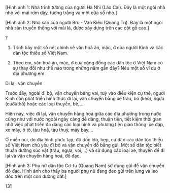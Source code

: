 [Hình ảnh 1: Nhà trình tường của người Hà Nhì (Lào Cai). Đây là một ngôi nhà nhỏ với mái rơm dày, tường trắng và một cửa sổ nhỏ.]

[Hình ảnh 2: Nhà sàn của người Bru - Vân Kiều (Quảng Trị). Đây là một ngôi nhà sàn truyền thống với mái lá, được xây dựng trên các cột gỗ cao.]

? 
1. Trình bày một số nét chính về văn hoá ăn, mặc, ở của người Kinh và các dân tộc thiểu số Việt Nam.

2. Theo em, văn hoá ăn, mặc, ở của cộng đồng các dân tộc ở Việt Nam có sự thay đổi như thế nào trong những năm gần đây? Nêu một số ví dụ ở địa phương em.

Di lại, vận chuyển

Trước đây, ngoài đi bộ, vận chuyển bằng vai, tuỳ vào điều kiện cụ thể, người Kinh còn phát triển hình thức đi lại, vận chuyển bằng xe trâu, bò (kéo), ngựa (cưỡi/thồ) hoặc các loại thuyền, bè,...

Hiện nay, việc đi lại, vận chuyển hàng hoá giữa các địa phương trong nước cũng như với nước ngoài ngày càng dễ dàng, thuận tiện, tiết kiệm thời gian nhờ việc phát triển đa dạng các loại hình và phương tiện giao thông: xe đạp, xe máy, ô tô, tàu hoả, tàu thuỷ, máy bay,...

Ở miền núi, do địa hình phức tạp, độ dốc lớn, hẹp, cư dân các dân tộc thiểu số Việt Nam chủ yếu đi bộ và vận chuyển đồ bằng gùi. Một số dân tộc biết thuần dưỡng súc vật (trâu, ngựa, voi,...) và sử dụng các loại xe, thuyền để đi lại và vận chuyển hàng hoá, đồ đạc.

[Hình ảnh 3: Phụ nữ dân tộc Cơ-tu (Quảng Nam) sử dụng gùi để vận chuyển đồ đạc. Hình ảnh cho thấy ba người phụ nữ đang đeo gùi trên lưng và leo dốc trên một con đường đất.]

131